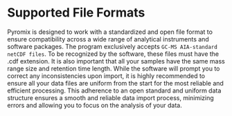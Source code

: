 # Supported File Formats
Pyromix is designed to work with a standardized and open file format to ensure compatibility across a wide range of analytical instruments and software packages. The program exclusively accepts `GC-MS AIA-standard netCDF files`.
To be recognized by the software, these files must have the .cdf extension. It is also important that all your samples have the same mass range size and retention time length. While the software will prompt you to correct any inconsistencies upon import, it is highly recommended to ensure all your data files are uniform from the start for the most reliable and efficient processing. This adherence to an open standard and uniform data structure ensures a smooth and reliable data import process, minimizing errors and allowing you to focus on the analysis of your data.

